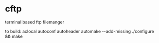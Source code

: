 cftp
====

terminal based ftp filemanger


to build:
aclocal
autoconf
autoheader
automake --add-missing
./configure && make
